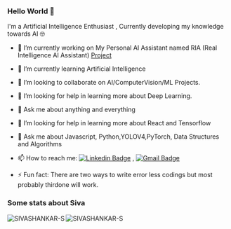 ### Hello World 👋

I'm a Artificial Intelligence Enthusiast , Currently developing my knowledge towards AI 🤓

- 🔭 I’m currently working on My Personal AI Assistant named RIA (Real Intelligence AI Assistant) [Project](https://github.com/SIVASHANKAR-S/RIA-AI-ASSISTANT)
- 🌱 I’m currently learning Artificial Intelligence
- 👯 I’m looking to collaborate on AI/ComputerVision/ML Projects.
- 🤔 I’m looking for help in learning more about Deep Learning.
- 💬 Ask me about anything and everything 
- 🤔 I’m looking for help in learning more about React and Tensorflow 
- 💬 Ask me about Javascript, Python,YOLOV4,PyTorch, Data Structures and Algorithms
- 📫 How to reach me:
[![Linkedin Badge](https://img.shields.io/badge/-LinkedIn-blue?style=flat-square&logo=Linkedin&logoColor=white&link=https://www.linkedin.com/in/siva-shankar-s/)](https://www.linkedin.com/in/siva-shankar-s/) 
, [![Gmail Badge](https://img.shields.io/badge/-Gmail-c14438?style=flat-square&logo=Gmail&logoColor=white&link=mailto:sivarvs11@gmail.com)](mailto:sivarvs11@gmail.com)

- ⚡ Fun fact: There are two ways to write error less codings but most probably thirdone will work. 

### Some stats about Siva

<img align="center" src="https://github-readme-stats.vercel.app/api?username=SIVASHANKAR-S&show_icons=true&theme=radical" alt="SIVASHANKAR-S"/>


<img align="left" src="https://github-readme-stats.vercel.app/api/top-langs/?username=SIVASHANKAR-S&layout=compact&hide=html&theme=radical" alt="SIVASHANKAR-S" />


